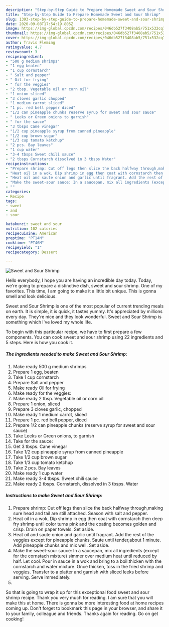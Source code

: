```yaml
---
description: "Step-by-Step Guide to Prepare Homemade Sweet and Sour Shrimp"
title: "Step-by-Step Guide to Prepare Homemade Sweet and Sour Shrimp"
slug: 1393-step-by-step-guide-to-prepare-homemade-sweet-and-sour-shrimp
date: 2020-09-08T17:54:19.805Z
image: https://img-global.cpcdn.com/recipes/046db527f3408ab5/751x532cq70/sweet-and-sour-shrimp-recipe-main-photo.jpg
thumbnail: https://img-global.cpcdn.com/recipes/046db527f3408ab5/751x532cq70/sweet-and-sour-shrimp-recipe-main-photo.jpg
cover: https://img-global.cpcdn.com/recipes/046db527f3408ab5/751x532cq70/sweet-and-sour-shrimp-recipe-main-photo.jpg
author: Travis Fleming
ratingvalue: 4.7
reviewcount: 3
recipeingredient:
- "500 g medium shrimps"
- "1 egg beaten"
- "1 cup cornstarch"
- " Salt and pepper"
- " Oil for frying"
- " for the veggies"
- "2 tbsp. Vegetable oil or corn oil"
- "1 onion sliced"
- "3 cloves garlic chopped"
- "1 medium carrot sliced"
- "1 pc. red bell pepper diced"
- "1/2 can pineapple chunks reserve syrup for sweet and sour sauce"
- " Leeks or Green onions to garnish"
- " for the sauce"
- "3 tbsps Cane vinegar"
- "1/2 cup pineapple syrup from canned pineapple"
- "1/2 cup brown sugar"
- "1/3 cup tomato ketchup"
- "2 pcs. Bay leaves"
- "1 cup water"
- "3-4 tbsps Sweet chili sauce"
- "2 tbsps Cornstarch dissolved in 3 tbsps Water"
recipeinstructions:
- "Prepare shrimp: Cut off legs then slice the back halfway through,making sure head and tail are still attached. Season with salt and pepper."
- "Heat oil in a wok, Dip shrimp in egg then coat with cornstarch then deep fry shrimp until color turns pink and the coating becomes golden and crisp. Drain on paper towels. Set aside."
- "Heat oil and saute onion and garlic until fragrant. Add the rest of the veggies except for pineapple chunks. Saute until tender,about 1 minute. Add pineapple chunks and mix well. Set aside."
- "Make the sweet-sour sauce: In a saucepan, mix all ingredients (except for the cornstach mixture) simmer over medium heat until reduced by half. Let cool. Pour in sauce in a wok and bring to a boil.thicken with the cornstarch and water mixture. Once thicken, toss in the fried shrimp and veggies. Transfer to a platter and garnish with sliced leeks before serving. Serve immediately."
- ""
categories:
- Recipe
tags:
- sweet
- and
- sour

katakunci: sweet and sour 
nutrition: 102 calories
recipecuisine: American
preptime: "PT14M"
cooktime: "PT46M"
recipeyield: "1"
recipecategory: Dessert

---
```



![Sweet and Sour Shrimp](https://img-global.cpcdn.com/recipes/046db527f3408ab5/751x532cq70/sweet-and-sour-shrimp-recipe-main-photo.jpg)

Hello everybody, I hope you are having an incredible day today. Today, we're going to prepare a distinctive dish, sweet and sour shrimp. One of my favorites. This time, I am going to make it a little bit unique. This is gonna smell and look delicious.

Sweet and Sour Shrimp is one of the most popular of current trending meals on earth. It is simple, it is quick, it tastes yummy. It's appreciated by millions every day. They're nice and they look wonderful. Sweet and Sour Shrimp is something which I've loved my whole life.




To begin with this particular recipe, we have to first prepare a few components. You can cook sweet and sour shrimp using 22 ingredients and 5 steps. Here is how you cook it.

<!--inarticleads1-->

##### The ingredients needed to make Sweet and Sour Shrimp:

1. Make ready 500 g medium shrimps
1. Prepare 1 egg, beaten
1. Take 1 cup cornstarch
1. Prepare  Salt and pepper
1. Make ready  Oil for frying
1. Make ready  for the veggies:
1. Make ready 2 tbsp. Vegetable oil or corn oil
1. Prepare 1 onion, sliced
1. Prepare 3 cloves garlic, chopped
1. Make ready 1 medium carrot, sliced
1. Prepare 1 pc. red bell pepper, diced
1. Prepare 1/2 can pineapple chunks (reserve syrup for sweet and sour sauce)
1. Take  Leeks or Green onions, to garnish
1. Take  for the sauce:
1. Get 3 tbsps. Cane vinegar
1. Take 1/2 cup pineapple syrup from canned pineapple
1. Take 1/2 cup brown sugar
1. Take 1/3 cup tomato ketchup
1. Take 2 pcs. Bay leaves
1. Make ready 1 cup water
1. Make ready 3-4 tbsps. Sweet chili sauce
1. Make ready 2 tbsps. Cornstarch, dissolved in 3 tbsps. Water




<!--inarticleads2-->

##### Instructions to make Sweet and Sour Shrimp:

1. Prepare shrimp: Cut off legs then slice the back halfway through,making sure head and tail are still attached. Season with salt and pepper.
1. Heat oil in a wok, Dip shrimp in egg then coat with cornstarch then deep fry shrimp until color turns pink and the coating becomes golden and crisp. Drain on paper towels. Set aside.
1. Heat oil and saute onion and garlic until fragrant. Add the rest of the veggies except for pineapple chunks. Saute until tender,about 1 minute. Add pineapple chunks and mix well. Set aside.
1. Make the sweet-sour sauce: In a saucepan, mix all ingredients (except for the cornstach mixture) simmer over medium heat until reduced by half. Let cool. Pour in sauce in a wok and bring to a boil.thicken with the cornstarch and water mixture. Once thicken, toss in the fried shrimp and veggies. Transfer to a platter and garnish with sliced leeks before serving. Serve immediately.
1. 




So that is going to wrap it up for this exceptional food sweet and sour shrimp recipe. Thank you very much for reading. I am sure that you will make this at home. There is gonna be more interesting food at home recipes coming up. Don't forget to bookmark this page in your browser, and share it to your family, colleague and friends. Thanks again for reading. Go on get cooking!
